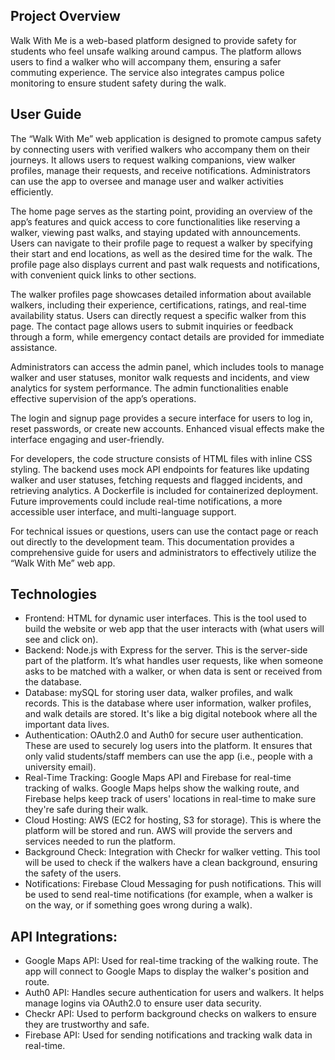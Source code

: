 ## Project Overview
Walk With Me is a web-based platform designed to provide safety for students who feel unsafe walking around campus. The platform allows users to find a walker who will accompany them, ensuring a safer commuting experience. The service also integrates campus police monitoring to ensure student safety during the walk.


## User Guide
The “Walk With Me” web application is designed to promote campus safety by connecting users with verified walkers who accompany them on their journeys. It allows users to request walking companions, view walker profiles, manage their requests, and receive notifications. Administrators can use the app to oversee and manage user and walker activities efficiently.

The home page serves as the starting point, providing an overview of the app’s features and quick access to core functionalities like reserving a walker, viewing past walks, and staying updated with announcements. Users can navigate to their profile page to request a walker by specifying their start and end locations, as well as the desired time for the walk. The profile page also displays current and past walk requests and notifications, with convenient quick links to other sections.

The walker profiles page showcases detailed information about available walkers, including their experience, certifications, ratings, and real-time availability status. Users can directly request a specific walker from this page. The contact page allows users to submit inquiries or feedback through a form, while emergency contact details are provided for immediate assistance.

Administrators can access the admin panel, which includes tools to manage walker and user statuses, monitor walk requests and incidents, and view analytics for system performance. The admin functionalities enable effective supervision of the app’s operations.

The login and signup page provides a secure interface for users to log in, reset passwords, or create new accounts. Enhanced visual effects make the interface engaging and user-friendly.

For developers, the code structure consists of HTML files with inline CSS styling. The backend uses mock API endpoints for features like updating walker and user statuses, fetching requests and flagged incidents, and retrieving analytics. A Dockerfile is included for containerized deployment. Future improvements could include real-time notifications, a more accessible user interface, and multi-language support.

For technical issues or questions, users can use the contact page or reach out directly to the development team. This documentation provides a comprehensive guide for users and administrators to effectively utilize the “Walk With Me” web app.



## Technologies
- Frontend:   HTML for dynamic user interfaces. This is the tool used to build the website or web app that the user interacts with (what users will see and click on).
- Backend: Node.js with Express for the server. This is the server-side part of the platform. It’s what handles user requests, like when someone asks to be matched with a walker, or when data is sent or received from the database.
- Database: mySQL for storing user data, walker profiles, and walk records. This is the database where user information, walker profiles, and walk details are stored. It's like a big digital notebook where all the important data lives.
- Authentication: OAuth2.0 and Auth0 for secure user authentication. These are used to securely log users into the platform. It ensures that only valid students/staff members can use the app (i.e., people with a university email).
- Real-Time Tracking: Google Maps API and Firebase for real-time tracking of walks. Google Maps helps show the walking route, and Firebase helps keep track of users' locations in real-time to make sure they're safe during their walk.
- Cloud Hosting: AWS (EC2 for hosting, S3 for storage). This is where the platform will be stored and run. AWS will provide the servers and services needed to run the platform.
- Background Check: Integration with Checkr for walker vetting. This tool will be used to check if the walkers have a clean background, ensuring the safety of the users.
- Notifications: Firebase Cloud Messaging for push notifications. This will be used to send real-time notifications (for example, when a walker is on the way, or if something goes wrong during a walk).

## API Integrations:
- Google Maps API: Used for real-time tracking of the walking route. The app will connect to Google Maps to display the walker's position and route.
- Auth0 API: Handles secure authentication for users and walkers. It helps manage logins via OAuth2.0 to ensure user data security.
- Checkr API: Used to perform background checks on walkers to ensure they are trustworthy and safe.
- Firebase API: Used for sending notifications and tracking walk data in real-time.

